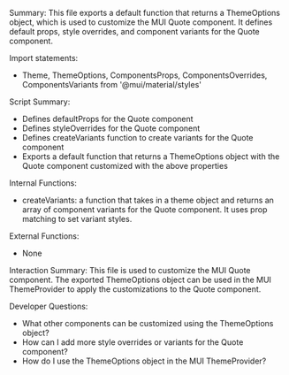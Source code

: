 Summary:
This file exports a default function that returns a ThemeOptions object, which is used to customize the MUI Quote component. It defines default props, style overrides, and component variants for the Quote component.

Import statements:
- Theme, ThemeOptions, ComponentsProps, ComponentsOverrides, ComponentsVariants from '@mui/material/styles'

Script Summary:
- Defines defaultProps for the Quote component
- Defines styleOverrides for the Quote component
- Defines createVariants function to create variants for the Quote component
- Exports a default function that returns a ThemeOptions object with the Quote component customized with the above properties

Internal Functions:
- createVariants: a function that takes in a theme object and returns an array of component variants for the Quote component. It uses prop matching to set variant styles.

External Functions:
- None

Interaction Summary:
This file is used to customize the MUI Quote component. The exported ThemeOptions object can be used in the MUI ThemeProvider to apply the customizations to the Quote component.

Developer Questions:
- What other components can be customized using the ThemeOptions object?
- How can I add more style overrides or variants for the Quote component?
- How do I use the ThemeOptions object in the MUI ThemeProvider?